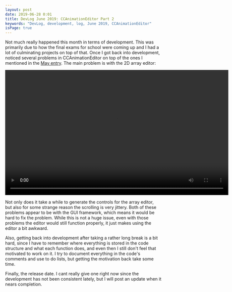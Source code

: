 ```yaml
---
layout: post
date: 2019-06-28 0:01
title: DevLog June 2019: CCAnimationEditor Part 2
keywords: "DevLog, development, log, June 2019, CCAnimationEditor"
isPage: true
---
```

Not much really happened this month in terms of development. This was primarily due to how the final exams for school were coming up and I had a lot of culminating projects on top of that. Once I got back into development, noticed several problems in CCAnimationEditor on top of the ones I mentioned in the [May entry](2019-05-27_DevLogMay2019.html). The main problem is with the 2D array editor:

<video width="720" height="405" controls>
  <source src="/videos/CCAE2DArrayEditor.mp4" type="video/mp4">
</video>

Not only does it take a while to generate the controls for the array editor, but also for some strange reason the scrolling is very jittery. Both of these problems appear to be with the GUI framework, which means it would be hard to fix the problem. While this is not a huge issue, even with those problems the editor would still function properly, it just makes using the editor a bit awkward.

Also, getting back into development after taking a rather long break is a bit hard, since I have to remember where everything is stored in the code structure and what each function does, and even then I still don't feel that motivated to work on it. I try to document everything in the code's comments and use to do lists, but getting the motivation back take some time.

Finally, the release date. I cant really give one right now since the development has not been consistent lately, but I will post an update when it nears completion. 